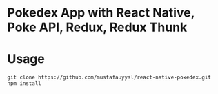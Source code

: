 # Pokedex App with React Native, Poke API, Redux, Redux Thunk

# Usage

`git clone https://github.com/mustafauyysl/react-native-poxedex.git `
`npm install`
